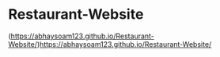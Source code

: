 # Restaurant-Website
(https://abhaysoam123.github.io/Restaurant-Website/)https://abhaysoam123.github.io/Restaurant-Website/
